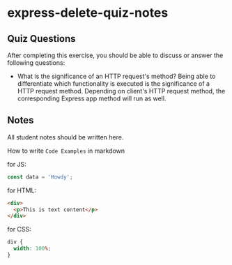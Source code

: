 # express-delete-quiz-notes

## Quiz Questions

After completing this exercise, you should be able to discuss or answer the following questions:

- What is the significance of an HTTP request's method?
  Being able to differentiate which functionality is executed is the significance of a HTTP request method.
  Depending on client's HTTP request method, the corresponding Express app method will run as well.

## Notes

All student notes should be written here.

How to write `Code Examples` in markdown

for JS:

```javascript
const data = 'Howdy';
```

for HTML:

```html
<div>
  <p>This is text content</p>
</div>
```

for CSS:

```css
div {
  width: 100%;
}
```
